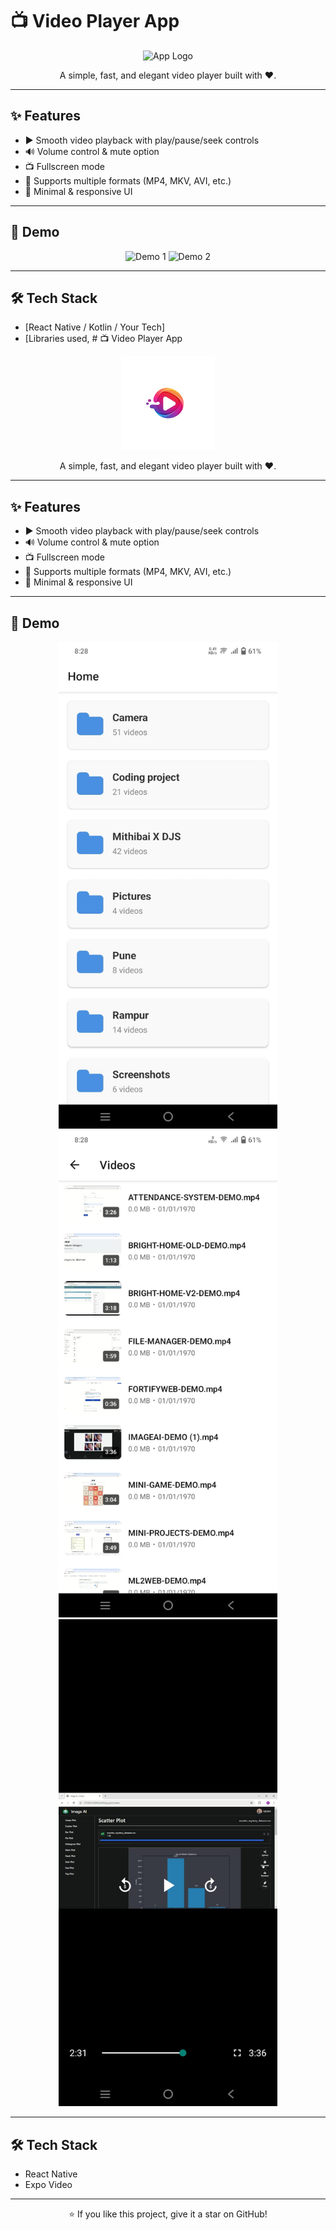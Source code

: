 # 📺 Video Player App  

<p align="center">
  <!-- Logo -->
  <img src="assets/logo.png" alt="App Logo" width="150" />
</p>

<p align="center">
  A simple, fast, and elegant video player built with ❤️.  
</p>

---

## ✨ Features
- ▶️ Smooth video playback with play/pause/seek controls  
- 🔊 Volume control & mute option  
- 📺 Fullscreen mode  
- 📂 Supports multiple formats (MP4, MKV, AVI, etc.)  
- 🎨 Minimal & responsive UI  

---

## 📸 Demo

<p align="center">
  <img src="assets/demo1.png" alt="Demo 1" width="350" />
  <img src="assets/demo2.png" alt="Demo 2" width="350" />
</p>

---

## 🛠️ Tech Stack
- [React Native / Kotlin / Your Tech]  
- [Libraries used, # 📺 Video Player App  

<p align="center">
  <!-- Logo -->
  <img src="assets/imagen3.jpg" alt="App Logo" width="150" />
</p>

<p align="center">
  A simple, fast, and elegant video player built with ❤️.  
</p>

---

## ✨ Features
- ▶️ Smooth video playback with play/pause/seek controls  
- 🔊 Volume control & mute option  
- 📺 Fullscreen mode  
- 📂 Supports multiple formats (MP4, MKV, AVI, etc.)  
- 🎨 Minimal & responsive UI  

---

## 📸 Demo

<p align="center">
  <img src="assets/d1.jpeg" alt="Demo 1" width="350" />
  <img src="assets/d2.jpeg" alt="Demo 2" width="350" />
<img src="assets/d3.jpeg" alt="Demo 2" width="350" />
</p>

---

## 🛠️ Tech Stack
- React Native  
- Expo Video 



---

<p align="center">⭐ If you like this project, give it a star on GitHub!</p>

